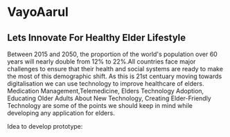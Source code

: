 # VayoAarul
## Lets Innovate For Healthy Elder Lifestyle
Between 2015 and 2050, the proportion of the world's population over 60 years will nearly double from 12% to 22%.All countries face major challenges to ensure that their health and social systems are ready to make the most of this demographic shift. As this is 21st centuary moving towards digitalisation we can use technology to improve healthcare of elders.
Medication Management,Telemedicine, Elders Technology Adoption, Educating Older Adults About New Technology, Creating Elder-Friendly Technology are some of the points we should keep in mind while developing any application for elders.

Idea to develop prototype:
